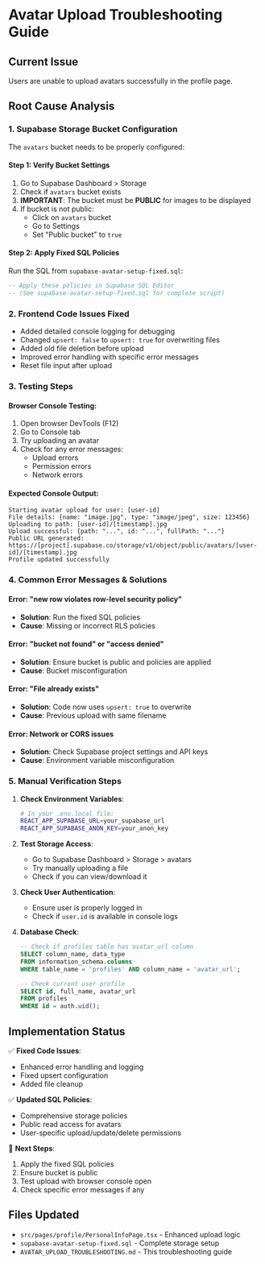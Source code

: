 # Avatar Upload Troubleshooting Guide

## Current Issue
Users are unable to upload avatars successfully in the profile page.

## Root Cause Analysis

### 1. **Supabase Storage Bucket Configuration**
The `avatars` bucket needs to be properly configured:

#### Step 1: Verify Bucket Settings
1. Go to Supabase Dashboard > Storage
2. Check if `avatars` bucket exists
3. **IMPORTANT**: The bucket must be **PUBLIC** for images to be displayed
4. If bucket is not public:
   - Click on `avatars` bucket
   - Go to Settings
   - Set "Public bucket" to `true`

#### Step 2: Apply Fixed SQL Policies
Run the SQL from `supabase-avatar-setup-fixed.sql`:

```sql
-- Apply these policies in Supabase SQL Editor
-- (See supabase-avatar-setup-fixed.sql for complete script)
```

### 2. **Frontend Code Issues Fixed**
- Added detailed console logging for debugging
- Changed `upsert: false` to `upsert: true` for overwriting files
- Added old file deletion before upload
- Improved error handling with specific error messages
- Reset file input after upload

### 3. **Testing Steps**

#### Browser Console Testing:
1. Open browser DevTools (F12)
2. Go to Console tab
3. Try uploading an avatar
4. Check for any error messages:
   - Upload errors
   - Permission errors
   - Network errors

#### Expected Console Output:
```
Starting avatar upload for user: [user-id]
File details: {name: "image.jpg", type: "image/jpeg", size: 123456}
Uploading to path: [user-id]/[timestamp].jpg
Upload successful: {path: "...", id: "...", fullPath: "..."}
Public URL generated: https://[project].supabase.co/storage/v1/object/public/avatars/[user-id]/[timestamp].jpg
Profile updated successfully
```

### 4. **Common Error Messages & Solutions**

#### Error: "new row violates row-level security policy"
- **Solution**: Run the fixed SQL policies
- **Cause**: Missing or incorrect RLS policies

#### Error: "bucket not found" or "access denied"
- **Solution**: Ensure bucket is public and policies are applied
- **Cause**: Bucket misconfiguration

#### Error: "File already exists"
- **Solution**: Code now uses `upsert: true` to overwrite
- **Cause**: Previous upload with same filename

#### Error: Network or CORS issues
- **Solution**: Check Supabase project settings and API keys
- **Cause**: Environment variable misconfiguration

### 5. **Manual Verification Steps**

1. **Check Environment Variables**:
   ```bash
   # In your .env.local file:
   REACT_APP_SUPABASE_URL=your_supabase_url
   REACT_APP_SUPABASE_ANON_KEY=your_anon_key
   ```

2. **Test Storage Access**:
   - Go to Supabase Dashboard > Storage > avatars
   - Try manually uploading a file
   - Check if you can view/download it

3. **Check User Authentication**:
   - Ensure user is properly logged in
   - Check if `user.id` is available in console logs

4. **Database Check**:
   ```sql
   -- Check if profiles table has avatar_url column
   SELECT column_name, data_type 
   FROM information_schema.columns 
   WHERE table_name = 'profiles' AND column_name = 'avatar_url';
   
   -- Check current user profile
   SELECT id, full_name, avatar_url 
   FROM profiles 
   WHERE id = auth.uid();
   ```

## Implementation Status

✅ **Fixed Code Issues**:
- Enhanced error handling and logging
- Fixed upsert configuration
- Added file cleanup

✅ **Updated SQL Policies**:
- Comprehensive storage policies
- Public read access for avatars
- User-specific upload/update/delete permissions

🔄 **Next Steps**:
1. Apply the fixed SQL policies
2. Ensure bucket is public
3. Test upload with browser console open
4. Check specific error messages if any

## Files Updated
- `src/pages/profile/PersonalInfoPage.tsx` - Enhanced upload logic
- `supabase-avatar-setup-fixed.sql` - Complete storage setup
- `AVATAR_UPLOAD_TROUBLESHOOTING.md` - This troubleshooting guide